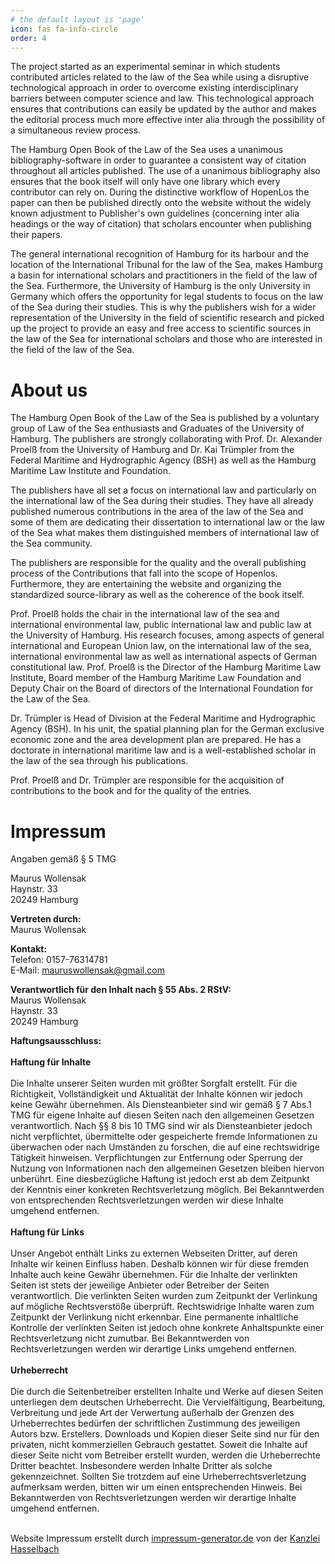 ```yaml
---
# the default layout is 'page'
icon: fas fa-info-circle
order: 4
---
```


The project started as an experimental seminar in which students contributed articles related to the law of the Sea while using a disruptive technological approach in order to overcome existing interdisciplinary barriers between computer science and law. This technological approach ensures that contributions can easily be updated by the author and makes the editorial process much more effective inter alia through the possibility of a simultaneous review process.

The Hamburg Open Book of the Law of the Sea uses a unanimous bibliography-software in order to guarantee a consistent way of citation throughout all articles published. The use of a unanimous bibliography also ensures that the book itself will only have one library which every contributor can rely on. During the distinctive workflow of HopenLos the paper can then be published directly onto the website without the widely known adjustment to Publisher's own guidelines (concerning inter alia headings or the way of citation) that scholars encounter when publishing their papers.

The general international recognition of Hamburg for its harbour and the location of the International Tribunal for the law of the Sea, makes Hamburg a basin for international scholars and practitioners in the field of the law of the Sea. Furthermore, the University of Hamburg is the only University in Germany which offers the opportunity for legal students to focus on the law of the Sea during their studies. This is why the publishers wish for a wider representation of the University in the field of scientific research and picked up the project to provide an easy and free access to scientific sources in the law of the Sea for international scholars and those who are interested in the field of the law of the Sea.

# About us

The Hamburg Open Book of the Law of the Sea is published by a voluntary group of Law of the Sea enthusiasts and Graduates of the University of Hamburg. The publishers are strongly collaborating with Prof. Dr. Alexander Proelß from the University of Hamburg and Dr. Kai Trümpler from the Federal Maritime and Hydrographic Agency (BSH) as well as the Hamburg Maritime Law Institute and Foundation.

The publishers have all set a focus on international law and particularly on the international law of the Sea during their studies. They have all already published numerous contributions in the area of the law of the Sea and some of them are dedicating their dissertation to international law or the law of the Sea what makes them distinguished members of international law of the Sea community.

The publishers are responsible for the quality and the overall publishing process of the Contributions that fall into the scope of Hopenlos. Furthermore, they are entertaining the website and organizing the standardized source-library as well as the coherence of the book itself.

Prof. Proelß holds the chair in the international law of the sea and international environmental law, public international law and public law at the University of Hamburg. His research focuses, among aspects of general international and European Union law, on the international law of the sea, international environmental law as well as international aspects of German constitutional law. Prof. Proelß is the Director of the Hamburg Maritime Law Institute, Board member of the Hamburg Maritime Law Foundation and Deputy Chair on the Board of directors of the International Foundation for the Law of the Sea.

Dr. Trümpler is Head of Division at the Federal Maritime and Hydrographic Agency (BSH). In his unit, the spatial planning plan for the German exclusive economic zone and the area development plan are prepared. He has a doctorate in international maritime law and is a well-established scholar in the law of the sea through his publications.

Prof. Proelß and Dr. Trümpler are responsible for the acquisition of contributions to the book and for the quality of the entries.


<div class='impressum'><h1>Impressum</h1><p>Angaben gemäß § 5 TMG</p><p>Maurus Wollensak <br>
Haynstr. 33<br>
20249 Hamburg <br>
</p><p> <strong>Vertreten durch: </strong><br>
Maurus Wollensak<br>
</p><p><strong>Kontakt:</strong> <br>
Telefon: 0157-76314781<br>
E-Mail: <a href='mailto:mauruswollensak@gmail.com'>mauruswollensak@gmail.com</a></<br></p><p><strong>Verantwortlich für den Inhalt nach § 55 Abs. 2 RStV:</strong><br>
Maurus Wollensak <br>
Haynstr. 33<br>
20249 Hamburg <br></p> <p><strong>Haftungsausschluss: </strong><br><br><strong>Haftung für Inhalte</strong><br><br>
Die Inhalte unserer Seiten wurden mit größter Sorgfalt erstellt. Für die Richtigkeit, Vollständigkeit und Aktualität der Inhalte können wir jedoch keine Gewähr übernehmen. Als Diensteanbieter sind wir gemäß § 7 Abs.1 TMG für eigene Inhalte auf diesen Seiten nach den allgemeinen Gesetzen verantwortlich. Nach §§ 8 bis 10 TMG sind wir als Diensteanbieter jedoch nicht verpflichtet, übermittelte oder gespeicherte fremde Informationen zu überwachen oder nach Umständen zu forschen, die auf eine rechtswidrige Tätigkeit hinweisen. Verpflichtungen zur Entfernung oder Sperrung der Nutzung von Informationen nach den allgemeinen Gesetzen bleiben hiervon unberührt. Eine diesbezügliche Haftung ist jedoch erst ab dem Zeitpunkt der Kenntnis einer konkreten Rechtsverletzung möglich. Bei Bekanntwerden von entsprechenden Rechtsverletzungen werden wir diese Inhalte umgehend entfernen.<br><br><strong>Haftung für Links</strong><br><br>
Unser Angebot enthält Links zu externen Webseiten Dritter, auf deren Inhalte wir keinen Einfluss haben. Deshalb können wir für diese fremden Inhalte auch keine Gewähr übernehmen. Für die Inhalte der verlinkten Seiten ist stets der jeweilige Anbieter oder Betreiber der Seiten verantwortlich. Die verlinkten Seiten wurden zum Zeitpunkt der Verlinkung auf mögliche Rechtsverstöße überprüft. Rechtswidrige Inhalte waren zum Zeitpunkt der Verlinkung nicht erkennbar. Eine permanente inhaltliche Kontrolle der verlinkten Seiten ist jedoch ohne konkrete Anhaltspunkte einer Rechtsverletzung nicht zumutbar. Bei Bekanntwerden von Rechtsverletzungen werden wir derartige Links umgehend entfernen.<br><br><strong>Urheberrecht</strong><br><br>
Die durch die Seitenbetreiber erstellten Inhalte und Werke auf diesen Seiten unterliegen dem deutschen Urheberrecht. Die Vervielfältigung, Bearbeitung, Verbreitung und jede Art der Verwertung außerhalb der Grenzen des Urheberrechtes bedürfen der schriftlichen Zustimmung des jeweiligen Autors bzw. Erstellers. Downloads und Kopien dieser Seite sind nur für den privaten, nicht kommerziellen Gebrauch gestattet. Soweit die Inhalte auf dieser Seite nicht vom Betreiber erstellt wurden, werden die Urheberrechte Dritter beachtet. Insbesondere werden Inhalte Dritter als solche gekennzeichnet. Sollten Sie trotzdem auf eine Urheberrechtsverletzung aufmerksam werden, bitten wir um einen entsprechenden Hinweis. Bei Bekanntwerden von Rechtsverletzungen werden wir derartige Inhalte umgehend entfernen.</p><br>
Website Impressum erstellt durch <a href="https://www.impressum-generator.de">impressum-generator.de</a> von der <a href="https://www.kanzlei-hasselbach.de/" rel="nofollow">Kanzlei Hasselbach</a>
</div>